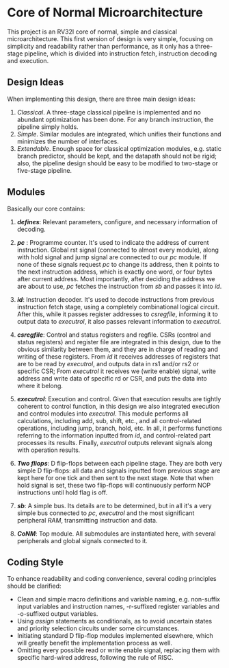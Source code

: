 
# Core of Normal Microarchitecture
This project is an RV32I core of normal, simple and classical microarchitecture. 
This first version of design is very simple, focusing on simplicity and readability rather than performance, as it only has a three-stage pipeline, which is divided into instruction fetch, instruction decoding and execution. 

## Design Ideas

When implementing this design, there are three main design ideas: 

 1. *Classical*. A three-stage classical pipeline is implemented and no abundant optimization has been done. For any branch instruction, the pipeline simply holds. 
 2. *Simple*. Similar modules are integrated, which unifies their functions and minimizes the number of interfaces. 
 3. *Extendable*. Enough space for classical optimization modules, e.g. static branch predictor, should be kept, and the datapath should not be rigid; also, the pipeline design should be easy to be modified to two-stage or five-stage pipeline. 

## Modules

Basically our core contains: 
1. ***defines***: Relevant parameters, configure, and necessary information of decoding. 
2. ***pc*** : Programme counter. It's used to indicate the address of current instruction. Global rst signal (connected to almost every module), along with hold signal and jump signal are connected to our *pc* module. If none of these signals request *pc* to change its address, then it points to the next instruction address, which is exactly one word, or four bytes after current address. Most importantly, after deciding the address we are about to use, *pc* fetches the instruction from *sb* and passes it into *id*. 

3. ***id***: Instruction decoder. It's used to decode instructions from previous instruction fetch stage, using a completely combinational logical circuit. After this, while it passes register addresses to *csregfile*, informing it to output data to *executrol*, it also passes relevant information to *executrol*.  
4. ***csregfile***: Control and status registers and regfile. CSRs (control and status registers) and register file are integrated in this design, due to the obvious similarity between them, and they are in charge of reading and writing of these registers. From *id* it receives addresses of registers that are to be read by *executrol*, and outputs data in rs1 and/or rs2 or specific CSR; From *executrol* it receives we (write enable) signal, write address and write data of specific rd or CSR, and puts the data into where it belong. 
5. ***executrol***: Execution and control. Given that execution results are tightly coherent to control function, in this design we also integrated execution and control modules into *executrol*. This module performs all calculations, including add, sub, shift, etc., and all control-related operations, including jump, branch, hold, etc. In all, it performs functions referring to the information inputted from *id*, and control-related part processes its results. Finally, *executrol* outputs relevant signals along with operation results. 
6. ***Two fliops***: D flip-flops between each pipeline stage. They are both very simple D flip-flops: all data and signals inputted from previous stage are kept here for one tick and then sent to the next stage. Note that when hold signal is set, these two flip-flops will continuously perform NOP instructions until hold flag is off. 
7. ***sb***: A simple bus. Its details are to be determined, but in all it's a very simple bus connected to *pc*, *executrol* and the most significant peripheral *RAM*, transmitting instruction and data. 
8. ***CoNM***: Top module. All submodules are instantiated here, with several peripherals and global signals connected to it.

## Coding Style
To enhance readability and coding convenience, several coding principles should be clarified: 
 - Clean and simple macro definitions and variable naming,  e.g. non-suffix input variables and instruction names, -r-suffixed register variables and -o-suffixed output variables. 
 - Using *assign* statements as conditionals, as to avoid uncertain states and priority selection circuits under some circumstances. 
 - Initiating standard D flip-flop modules implemented elsewhere, which will greatly benefit the implementation process as well. 
 - Omitting every possible read or write enable signal, replacing them with specific hard-wired address, following the rule of RISC. 